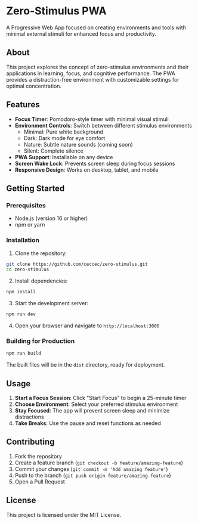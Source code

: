 # Zero-Stimulus PWA

A Progressive Web App focused on creating environments and tools with minimal external stimuli for enhanced focus and productivity.

## About

This project explores the concept of zero-stimulus environments and their applications in learning, focus, and cognitive performance. The PWA provides a distraction-free environment with customizable settings for optimal concentration.

## Features

- **Focus Timer**: Pomodoro-style timer with minimal visual stimuli
- **Environment Controls**: Switch between different stimulus environments
  - Minimal: Pure white background
  - Dark: Dark mode for eye comfort
  - Nature: Subtle nature sounds (coming soon)
  - Silent: Complete silence
- **PWA Support**: Installable on any device
- **Screen Wake Lock**: Prevents screen sleep during focus sessions
- **Responsive Design**: Works on desktop, tablet, and mobile

## Getting Started

### Prerequisites

- Node.js (version 16 or higher)
- npm or yarn

### Installation

1. Clone the repository:
```bash
git clone https://github.com/ceccec/zero-stimulus.git
cd zero-stimulus
```

2. Install dependencies:
```bash
npm install
```

3. Start the development server:
```bash
npm run dev
```

4. Open your browser and navigate to `http://localhost:3000`

### Building for Production

```bash
npm run build
```

The built files will be in the `dist` directory, ready for deployment.

## Usage

1. **Start a Focus Session**: Click "Start Focus" to begin a 25-minute timer
2. **Choose Environment**: Select your preferred stimulus environment
3. **Stay Focused**: The app will prevent screen sleep and minimize distractions
4. **Take Breaks**: Use the pause and reset functions as needed

## Contributing

1. Fork the repository
2. Create a feature branch (`git checkout -b feature/amazing-feature`)
3. Commit your changes (`git commit -m 'Add amazing feature'`)
4. Push to the branch (`git push origin feature/amazing-feature`)
5. Open a Pull Request

## License

This project is licensed under the MIT License. 